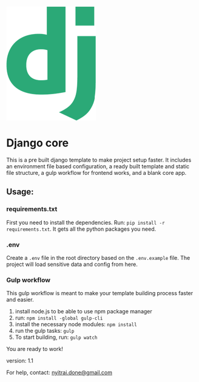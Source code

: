 [![N|Solid](assets/img/django_logo.png)](https://docs.djangoproject.com/en/2.2/)
# Django core
This is a pre built django template to make project setup faster. It includes an environment file based configuration, a ready built template and static file structure, a gulp workflow for frontend works, and a blank core app.
## Usage:


### requirements.txt
First you need to install the dependencies. Run:
`pip install -r requirements.txt`. It gets all the python packages you need.


### .env
Create a `.env` file in the root directory based on the `.env.example` file. The project will load sensitive data and config from here.

### Gulp workflow
This gulp workflow is meant to make your template building process faster and easier. 
1. install node.js to be able to use npm package manager
2. run: `npm install -global gulp-cli`
3. install the necessary node modules: `npm install`
4. run the gulp tasks: `gulp`
5. To start building, run: `gulp watch`


You are ready to work!

version: 1.1

For help, contact: nyitrai.done@gmail.com